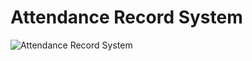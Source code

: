 # Attendance Record System

![Attendance Record System](https://github.com/user-attachments/assets/bc563aa4-dca9-434e-92c1-9ae3678ae147)


